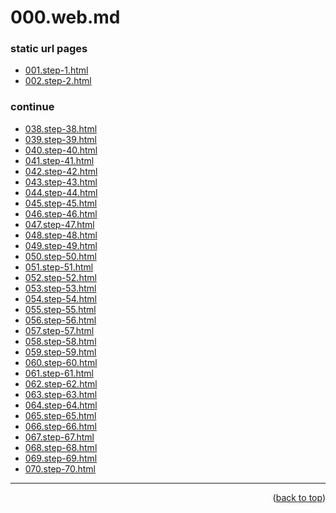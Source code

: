 <a name="topage"></a>

# 000.web.md

### static url pages

* [001.step-1.html](https://koskasmail.github.io/fccdev/md/01_responsive-web-design/learn-html-by-building-a-cat-photo-app/output/001.step-1.html)
* [002.step-2.html](https://koskasmail.github.io/fccdev/md/01_responsive-web-design/learn-html-by-building-a-cat-photo-app/output/002.step-2.html)


### continue
* [038.step-38.html](https://koskasmail.github.io/fccdev/md/01_responsive-web-design/learn-html-by-building-a-cat-photo-app/output/038.step-38.html)
* [039.step-39.html](https://koskasmail.github.io/fccdev/md/01_responsive-web-design/learn-html-by-building-a-cat-photo-app/output/039.step-39.html)
* [040.step-40.html](https://koskasmail.github.io/fccdev/md/01_responsive-web-design/learn-html-by-building-a-cat-photo-app/output/040.step-40.html)
* [041.step-41.html](https://koskasmail.github.io/fccdev/md/01_responsive-web-design/learn-html-by-building-a-cat-photo-app/output/041.step-41.html)
* [042.step-42.html](https://koskasmail.github.io/fccdev/md/01_responsive-web-design/learn-html-by-building-a-cat-photo-app/output/042.step-42.html)
* [043.step-43.html](https://koskasmail.github.io/fccdev/md/01_responsive-web-design/learn-html-by-building-a-cat-photo-app/output/043.step-43.html)
* [044.step-44.html](https://koskasmail.github.io/fccdev/md/01_responsive-web-design/learn-html-by-building-a-cat-photo-app/output/044.step-44.html)
* [045.step-45.html](https://koskasmail.github.io/fccdev/md/01_responsive-web-design/learn-html-by-building-a-cat-photo-app/output/045.step-45.html)
* [046.step-46.html](https://koskasmail.github.io/fccdev/md/01_responsive-web-design/learn-html-by-building-a-cat-photo-app/output/046.step-46.html)
* [047.step-47.html](https://koskasmail.github.io/fccdev/md/01_responsive-web-design/learn-html-by-building-a-cat-photo-app/output/046.step-47.html)
* [048.step-48.html](https://koskasmail.github.io/fccdev/md/01_responsive-web-design/learn-html-by-building-a-cat-photo-app/output/046.step-48.html)
* [049.step-49.html](https://koskasmail.github.io/fccdev/md/01_responsive-web-design/learn-html-by-building-a-cat-photo-app/output/046.step-49.html)
* [050.step-50.html](https://koskasmail.github.io/fccdev/md/01_responsive-web-design/learn-html-by-building-a-cat-photo-app/output/050.step-50.html)
* [051.step-51.html](https://koskasmail.github.io/fccdev/md/01_responsive-web-design/learn-html-by-building-a-cat-photo-app/output/051.step-51.html)
* [052.step-52.html](https://koskasmail.github.io/fccdev/md/01_responsive-web-design/learn-html-by-building-a-cat-photo-app/output/052.step-52.html)
* [053.step-53.html](https://koskasmail.github.io/fccdev/md/01_responsive-web-design/learn-html-by-building-a-cat-photo-app/output/053.step-53.html)
* [054.step-54.html](https://koskasmail.github.io/fccdev/md/01_responsive-web-design/learn-html-by-building-a-cat-photo-app/output/054.step-54.html)
* [055.step-55.html](https://koskasmail.github.io/fccdev/md/01_responsive-web-design/learn-html-by-building-a-cat-photo-app/output/055.step-55.html)
* [056.step-56.html](https://koskasmail.github.io/fccdev/md/01_responsive-web-design/learn-html-by-building-a-cat-photo-app/output/056.step-56.html)
* [057.step-57.html](https://koskasmail.github.io/fccdev/md/01_responsive-web-design/learn-html-by-building-a-cat-photo-app/output/056.step-57.html)
* [058.step-58.html](https://koskasmail.github.io/fccdev/md/01_responsive-web-design/learn-html-by-building-a-cat-photo-app/output/056.step-58.html)
* [059.step-59.html](https://koskasmail.github.io/fccdev/md/01_responsive-web-design/learn-html-by-building-a-cat-photo-app/output/056.step-59.html)
* [060.step-60.html](https://koskasmail.github.io/fccdev/md/01_responsive-web-design/learn-html-by-building-a-cat-photo-app/output/060.step-60.html)
* [061.step-61.html](https://koskasmail.github.io/fccdev/md/01_responsive-web-design/learn-html-by-building-a-cat-photo-app/output/061.step-61.html)
* [062.step-62.html](https://koskasmail.github.io/fccdev/md/01_responsive-web-design/learn-html-by-building-a-cat-photo-app/output/062.step-62.html)
* [063.step-63.html](https://koskasmail.github.io/fccdev/md/01_responsive-web-design/learn-html-by-building-a-cat-photo-app/output/063.step-63.html)
* [064.step-64.html](https://koskasmail.github.io/fccdev/md/01_responsive-web-design/learn-html-by-building-a-cat-photo-app/output/064.step-64.html)
* [065.step-65.html](https://koskasmail.github.io/fccdev/md/01_responsive-web-design/learn-html-by-building-a-cat-photo-app/output/065.step-65.html)
* [066.step-66.html](https://koskasmail.github.io/fccdev/md/01_responsive-web-design/learn-html-by-building-a-cat-photo-app/output/066.step-66.html)
* [067.step-67.html](https://koskasmail.github.io/fccdev/md/01_responsive-web-design/learn-html-by-building-a-cat-photo-app/output/067.step-67.html)
* [068.step-68.html](https://koskasmail.github.io/fccdev/md/01_responsive-web-design/learn-html-by-building-a-cat-photo-app/output/068.step-68.html)
* [069.step-69.html](https://koskasmail.github.io/fccdev/md/01_responsive-web-design/learn-html-by-building-a-cat-photo-app/output/069.step-69.html)
* [070.step-70.html](https://koskasmail.github.io/fccdev/md/01_responsive-web-design/learn-html-by-building-a-cat-photo-app/output/070.step-70.html)

-----


<p align="right">(<a href="#topage">back to top</a>)</p>
<br/>
<br/>
